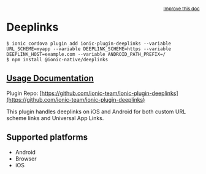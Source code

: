 <a style="float:right;font-size:12px;" href="http://github.com/ionic-team/ionic-native/edit/master/src/@ionic-native/plugins/deeplinks/index.ts#L28">
  Improve this doc
</a>

# Deeplinks

```
$ ionic cordova plugin add ionic-plugin-deeplinks --variable URL_SCHEME=myapp --variable DEEPLINK_SCHEME=https --variable DEEPLINK_HOST=example.com --variable ANDROID_PATH_PREFIX=/
$ npm install @ionic-native/deeplinks
```

## [Usage Documentation](https://ionicframework.com/docs/native/deeplinks/)

Plugin Repo: [https://github.com/ionic-team/ionic-plugin-deeplinks](https://github.com/ionic-team/ionic-plugin-deeplinks)

This plugin handles deeplinks on iOS and Android for both custom URL scheme links
and Universal App Links.

## Supported platforms
- Android
- Browser
- iOS



